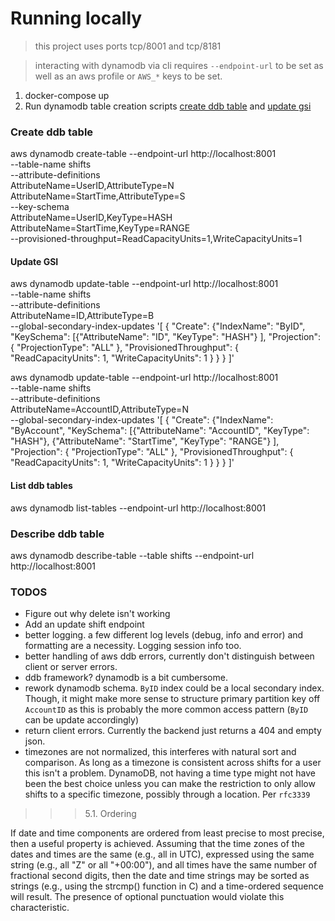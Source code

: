 # Running locally
> this project uses ports tcp/8001 and tcp/8181

> interacting with dynamodb via cli requires `--endpoint-url` to be set as well as an aws profile or `AWS_*` keys to be set. 

1. docker-compose up
1. Run dynamodb table creation scripts [create ddb table](#create-ddb-table) and [update gsi](#update-gsi)


### Create ddb table
aws dynamodb create-table --endpoint-url http://localhost:8001 \
  --table-name shifts \
  --attribute-definitions \
    AttributeName=UserID,AttributeType=N \
    AttributeName=StartTime,AttributeType=S \
  --key-schema \
    AttributeName=UserID,KeyType=HASH \
    AttributeName=StartTime,KeyType=RANGE \
  --provisioned-throughput=ReadCapacityUnits=1,WriteCapacityUnits=1

#### Update GSI
aws dynamodb update-table --endpoint-url http://localhost:8001 \
  --table-name shifts \
  --attribute-definitions \
    AttributeName=ID,AttributeType=B \
  --global-secondary-index-updates '[ { "Create": {"IndexName": "ByID", "KeySchema": [{"AttributeName": "ID", "KeyType": "HASH"} ], "Projection": { "ProjectionType": "ALL" }, "ProvisionedThroughput": { "ReadCapacityUnits": 1, "WriteCapacityUnits": 1 } } } ]'

aws dynamodb update-table --endpoint-url http://localhost:8001 \
  --table-name shifts \
  --attribute-definitions \
    AttributeName=AccountID,AttributeType=N \
  --global-secondary-index-updates '[ { "Create": {"IndexName": "ByAccount", "KeySchema": [{"AttributeName": "AccountID", "KeyType": "HASH"}, {"AttributeName": "StartTime", "KeyType": "RANGE"} ], "Projection": { "ProjectionType": "ALL" }, "ProvisionedThroughput": { "ReadCapacityUnits": 1, "WriteCapacityUnits": 1 } } } ]'

#### List ddb tables
aws dynamodb list-tables --endpoint-url http://localhost:8001

### Describe ddb table
aws dynamodb describe-table --table shifts --endpoint-url http://localhost:8001

### TODOS

* Figure out why delete isn't working
* Add an update shift endpoint
* better logging. a few different log levels (debug, info and error) and formatting are a necessity. Logging session info too.
* better handling of aws ddb errors, currently don't distinguish between client or server errors.
* ddb framework? dynamodb is a bit cumbersome.
* rework dynamodb schema. `ByID` index could be a local secondary index. Though, it might make more sense to structure primary partition key off `AccountID` as this is probably the more common access pattern (`ByID` can be update accordingly)
* return client errors. Currently the backend just returns a 404 and empty json.
* timezones are not normalized, this interferes with natural sort and comparison. As long as a timezone is consistent across shifts for a user this isn't a problem. DynamoDB, not having a time type might not have been the best choice unless you can make the restriction to only allow shifts to a specific timezone, possibly through a location. Per `rfc3339`
>>> 5.1. Ordering

   If date and time components are ordered from least precise to most
   precise, then a useful property is achieved.  Assuming that the time
   zones of the dates and times are the same (e.g., all in UTC),
   expressed using the same string (e.g., all "Z" or all "+00:00"), and
   all times have the same number of fractional second digits, then the
   date and time strings may be sorted as strings (e.g., using the
   strcmp() function in C) and a time-ordered sequence will result.  The
   presence of optional punctuation would violate this characteristic.